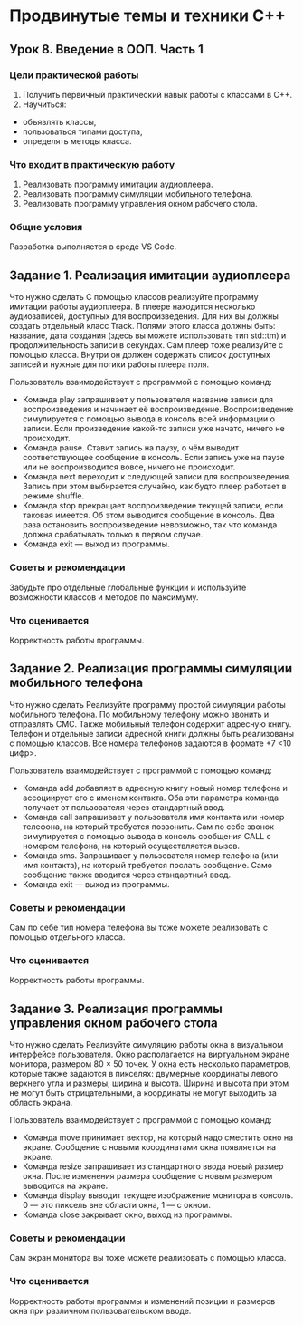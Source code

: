 # Продвинутые темы и техники C++
## Урок 8. Введение в ООП. Часть 1

### Цели практической работы
1. Получить первичный практический навык работы с классами в C++.
2. Научиться:
- объявлять классы,
- пользоваться типами доступа,
- определять методы класса.

### Что входит в практическую работу
1. Реализовать программу имитации аудиоплеера.
2. Реализовать программу симуляции мобильного телефона.
3. Реализовать программу управления окном рабочего стола.

### Общие условия
Разработка выполняется в среде VS Code.
## Задание 1. Реализация имитации аудиоплеера

Что нужно сделать
С помощью классов реализуйте программу имитации работы аудиоплеера. В плеере находится несколько аудиозаписей, доступных для воспроизведения. Для них вы должны создать отдельный класс Track. Полями этого класса должны быть: название, дата создания (здесь вы можете использовать тип std::tm) и продолжительность записи в секундах.
Сам плеер тоже реализуйте с помощью класса. Внутри он должен содержать список доступных записей и нужные для логики работы плеера поля.

Пользователь взаимодействует с программой с помощью команд:

* Команда play запрашивает у пользователя название записи для воспроизведения и начинает её воспроизведение. Воспроизведение симулируется с помощью вывода в консоль всей информации о записи. Если произведение какой-то записи уже начато, ничего не происходит.
* Команда pause. Ставит запись на паузу, о чём выводит соответствующее сообщение в консоль. Если запись уже на паузе или не воспроизводится вовсе, ничего не происходит.
* Команда next переходит к следующей записи для воспроизведения. Запись при этом выбирается случайно, как будто плеер работает в режиме shuffle.
* Команда stop прекращает воспроизведение текущей записи, если таковая имеется. Об этом выводится сообщение в консоль. Два раза остановить воспроизведение невозможно, так что команда должна срабатывать только в первом случае.
* Команда exit — выход из программы.

###  Советы и рекомендации
Забудьте про отдельные глобальные функции и используйте возможности классов и методов по максимуму.

### Что оценивается
Корректность работы программы.



## Задание 2. Реализация программы симуляции мобильного телефона

Что нужно сделать
Реализуйте программу простой симуляции работы мобильного телефона.
По мобильному телефону можно звонить и отправлять СМС. Также мобильный телефон содержит адресную книгу. Телефон и отдельные записи адресной книги должны быть реализованы с помощью классов. Все номера телефонов задаются в формате +7 <10 цифр>.

Пользователь взаимодействует с программой с помощью команд:

* Команда add добавляет в адресную книгу новый номер телефона и ассоциирует его с именем контакта. Оба эти параметра команда получает от пользователя через стандартный ввод.
* Команда call запрашивает у пользователя имя контакта или номер телефона, на который требуется позвонить. Сам по себе звонок симулируется с помощью вывода в консоль сообщения CALL с номером телефона, на который осуществляется вызов.
* Команда sms. Запрашивает у пользователя номер телефона (или имя контакта), на который требуется послать сообщение. Само сообщение также вводится через стандартный ввод.
* Команда exit — выход из программы.

###  Советы и рекомендации
Сам по себе тип номера телефона вы тоже можете реализовать с помощью отдельного класса.

### Что оценивается
Корректность работы программы.

## Задание 3. Реализация программы управления окном рабочего стола

Что нужно сделать
Реализуйте симуляцию работы окна в визуальном интерфейсе пользователя.
Окно располагается на виртуальном экране монитора, размером 80 × 50 точек. У окна есть несколько параметров, которые также задаются в пикселях: двумерные координаты левого верхнего угла и размеры, ширина и высота. Ширина и высота при этом не могут быть отрицательными, а координаты не могут выходить за область экрана.

Пользователь взаимодействует с программой с помощью команд:

* Команда move принимает вектор, на который надо сместить окно на экране. Сообщение с новыми координатами окна появляется на экране.
* Команда resize запрашивает из стандартного ввода новый размер окна. После изменения размера сообщение с новым размером выводится на экране.
* Команда display выводит текущее изображение монитора в консоль. 0 — это пиксель вне области окна, 1 — с окном.
* Команда close закрывает окно, выход из программы.

###  Советы и рекомендации
Сам экран монитора вы тоже можете реализовать с помощью класса.

### Что оценивается
Корректность работы программы и изменений позиции и размеров окна при различном пользовательском вводе.
